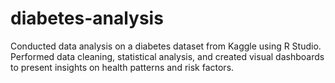 # diabetes-analysis
Conducted data analysis on a diabetes dataset from Kaggle using R Studio. Performed data cleaning, statistical analysis, and created visual dashboards to present insights on health patterns and risk factors.
